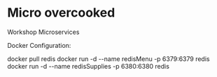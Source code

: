 # Micro overcooked
Workshop Microservices

Docker Configuration:

docker pull redis
docker run -d --name redisMenu -p 6379:6379 redis
docker run -d --name redisSupplies -p 6380:6380 redis

